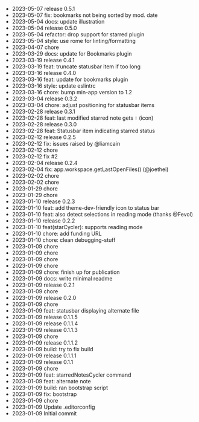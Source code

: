 - 2023-05-07	release 0.5.1
- 2023-05-07	fix: bookmarks not being sorted by mod. date
- 2023-05-04	docs: update illustration
- 2023-05-04	release 0.5.0
- 2023-05-04	refactor: drop support for starred plugin
- 2023-05-04	style: use rome for linting/formatting
- 2023-04-07	chore
- 2023-03-29	docs: update for Bookmarks plugin
- 2023-03-19	release 0.4.1
- 2023-03-19	feat: truncate statusbar item if too long
- 2023-03-16	release 0.4.0
- 2023-03-16	feat: update for bookmarks plugin
- 2023-03-16	style: update eslintrc
- 2023-03-16	chore: bump min-app version to 1.2
- 2023-03-04	release 0.3.2
- 2023-03-04	chore: adjust positioning for statusbar items
- 2023-02-28	release 0.3.1
- 2023-02-28	feat: last modified starred note gets `!` (icon)
- 2023-02-28	release 0.3.0
- 2023-02-28	feat: Statusbar item indicating starred status
- 2023-02-12	release 0.2.5
- 2023-02-12	fix: issues raised by @liamcain
- 2023-02-12	chore
- 2023-02-12	fix #2
- 2023-02-04	release 0.2.4
- 2023-02-04	fix: app.workspace.getLastOpenFiles() (@joethei)
- 2023-02-02	chore
- 2023-02-02	chore
- 2023-01-29	chore
- 2023-01-29	chore
- 2023-01-10	release 0.2.3
- 2023-01-10	feat: add theme-dev-friendly icon to status bar
- 2023-01-10	feat: also detect selections in reading mode (thanks @Fevol)
- 2023-01-10	release 0.2.2
- 2023-01-10	feat(starCycler): supports reading mode
- 2023-01-10	chore: add funding URL
- 2023-01-10	chore: clean debugging-stuff
- 2023-01-09	chore
- 2023-01-09	chore
- 2023-01-09	chore
- 2023-01-09	chore
- 2023-01-09	chore: finish up for publication
- 2023-01-09	docs: write minimal readme
- 2023-01-09	release 0.2.1
- 2023-01-09	chore
- 2023-01-09	release 0.2.0
- 2023-01-09	chore
- 2023-01-09	feat: statusbar displaying alternate file
- 2023-01-09	release 0.1.1.5
- 2023-01-09	release 0.1.1.4
- 2023-01-09	release 0.1.1.3
- 2023-01-09	chore
- 2023-01-09	release 0.1.1.2
- 2023-01-09	build: try to fix build
- 2023-01-09	release 0.1.1.1
- 2023-01-09	release 0.1.1
- 2023-01-09	chore
- 2023-01-09	feat: starredNotesCycler command
- 2023-01-09	feat: alternate note
- 2023-01-09	build: ran bootstrap script
- 2023-01-09	fix: bootstrap
- 2023-01-09	chore
- 2023-01-09	Update .editorconfig
- 2023-01-09	Initial commit
